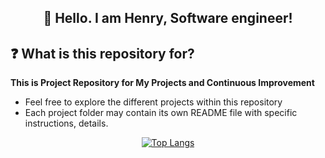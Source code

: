 <div align="center">

## 🙌 Hello. I am Henry, Software engineer!
</div>

## ❓ What is this repository for?   
**This is Project Repository for My Projects and Continuous Improvement** 
- Feel free to explore the different projects within this repository 
- Each project folder may contain its own README file with specific instructions, details.
  
<div align="center">

  [![Top Langs](https://github-readme-stats.vercel.app/api/top-langs/?username=HenryHong91)](https://github.com/anuraghazra/github-readme-stats)
</div>
